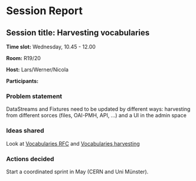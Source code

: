 # Session Report 

## Session title: Harvesting vocabularies

**Time slot:**
Wednesday, 10.45 - 12.00

**Room:**
R19/20

**Host:** Lars/Werner/Nicola

**Participants:**

### Problem statement

DataStreams and Fixtures need to be updated by different ways: harvesting from different sorces (files, OAI-PMH, API, ...) and a UI in the admin space

### Ideas shared 

Look at [Vocabularies RFC](https://codimd.web.cern.ch/I2ES9IjSRj-WFM2zUC1tKg#) and [Vocabularies harvesting](https://codimd.web.cern.ch/UTnvE-L2RrSar3_szWWK_w#)

### Actions decided

Start a coordinated sprint in May (CERN and Uni Münster).
